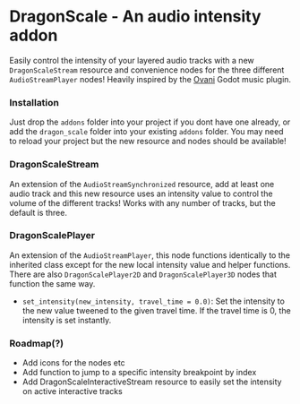 # DragonScale - An audio intensity addon

Easily control the intensity of your layered audio tracks with a new `DragonScaleStream` resource and convenience nodes for the three different `AudioStreamPlayer` nodes!  Heavily inspired by the [Ovani](https://ovanisound.com/) Godot music plugin.

### Installation
Just drop the `addons` folder into your project if you dont have one already, or add the `dragon_scale` folder into your existing `addons` folder.  You may need to reload your project but the new resource and nodes should be available!

### DragonScaleStream
An extension of the `AudioStreamSynchronized` resource, add at least one audio track and this new resource uses an intensity value to control the volume of the different tracks!  Works with any number of tracks, but the default is three.

### DragonScalePlayer
An extension of the `AudioStreamPlayer`, this node functions identically to the inherited class except for the new local intensity value and helper functions.  There are also `DragonScalePlayer2D` and `DragonScalePlayer3D` nodes that function the same way.
- `set_intensity(new_intensity, travel_time = 0.0)`: Set the intensity to the new value tweened to the given travel time.  If the travel time is 0, the intensity is set instantly.

### Roadmap(?)
- Add icons for the nodes etc
- Add function to jump to a specific intensity breakpoint by index
- Add DragonScaleInteractiveStream resource to easily set the intensity on active interactive tracks



